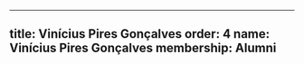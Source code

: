 ---
  title: Vinícius Pires Gonçalves
  order: 4
  name: Vinícius Pires Gonçalves
  membership: Alumni
  ---
  